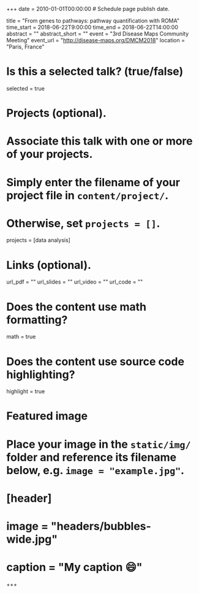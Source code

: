 +++
date = 2010-01-01T00:00:00  # Schedule page publish date.

title = "From genes to pathways: pathway quantification with ROMA"
time_start = 2018-06-22T9:00:00
time_end = 2018-06-22T14:00:00
abstract = ""
abstract_short = ""
event = "3rd Disease Maps Community Meeting"
event_url = "http://disease-maps.org/DMCM2018"
location = "Paris, France"

# Is this a selected talk? (true/false)
selected = true

# Projects (optional).
#   Associate this talk with one or more of your projects.
#   Simply enter the filename of your project file in `content/project/`.
#   Otherwise, set `projects = []`.
projects = [data analysis]

# Links (optional).
url_pdf = ""
url_slides = ""
url_video = ""
url_code = ""

# Does the content use math formatting?
math = true

# Does the content use source code highlighting?
highlight = true

# Featured image
# Place your image in the `static/img/` folder and reference its filename below, e.g. `image = "example.jpg"`.
# [header]
# image = "headers/bubbles-wide.jpg"
# caption = "My caption :smile:"

+++

